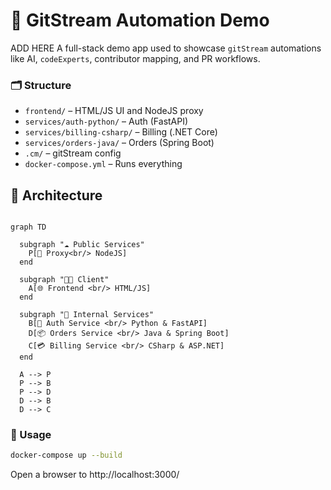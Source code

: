 # 🔧 GitStream Automation Demo
ADD HERE
A full-stack demo app used to showcase `gitStream` automations like AI, `codeExperts`, contributor mapping, and PR workflows.

### 🗂️ Structure

- `frontend/` – HTML/JS UI and NodeJS proxy
- `services/auth-python/` – Auth (FastAPI)
- `services/billing-csharp/` – Billing (.NET Core)
- `services/orders-java/` – Orders (Spring Boot)
- `.cm/` – gitStream config
- `docker-compose.yml` – Runs everything

## 🧭 Architecture

```mermaid

graph TD

  subgraph "☁️ Public Services"
    P[🧭 Proxy<br/> NodeJS]
  end

  subgraph "🧑‍💻 Client"
    A[🌐 Frontend <br/> HTML/JS]
  end

  subgraph "🏢 Internal Services"
    B[🔐 Auth Service <br/> Python & FastAPI]
    D[📦 Orders Service <br/> Java & Spring Boot]
    C[💳 Billing Service <br/> CSharp & ASP.NET]
  end

  A --> P
  P --> B
  P --> D
  D --> B
  D --> C
```

### 🚀 Usage

```bash
docker-compose up --build
```
Open a browser to http://localhost:3000/
